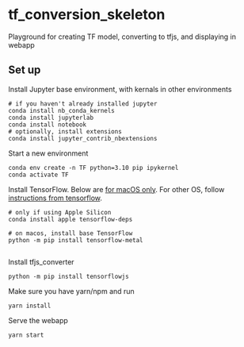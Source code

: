 # tf_conversion_skeleton
Playground for creating TF model, converting to tfjs, and displaying in webapp

## Set up

Install Jupyter base environment, with kernals in other environments

```
# if you haven't already installed jupyter
conda install nb_conda_kernels
conda install jupyterlab
conda install notebook
# optionally, install extensions
conda install jupyter_contrib_nbextensions
```

Start a new environment

```
conda env create -n TF python=3.10 pip ipykernel
conda activate TF
```

Install TensorFlow. Below are [for macOS only](https://developer.apple.com/metal/tensorflow-plugin/). For other OS, follow [instructions from tensorflow](https://www.tensorflow.org/install/pip#linux).

```
# only if using Apple Silicon
conda install apple tensorflow-deps

# on macos, install base TensorFlow
python -m pip install tensorflow-metal


```

Install tfjs_converter

`python -m pip install tensorflowjs`


Make sure you have yarn/npm and run

`yarn install`

Serve the webapp

`yarn start`
